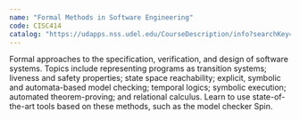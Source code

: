 ```yaml
---
name: "Formal Methods in Software Engineering"
code: CISC414
catalog: "https://udapps.nss.udel.edu/CourseDescription/info?searchKey=2020%7cCISC414"
---
```


Formal approaches to the specification, verification, and design of software systems. Topics include representing programs as transition systems; liveness and safety properties; state space reachability; explicit, symbolic and automata-based model checking; temporal logics; symbolic execution; automated theorem-proving; and relational calculus. Learn to use state-of-the-art tools based on these methods, such as the model checker Spin.
